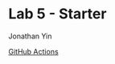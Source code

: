 # Lab 5 - Starter

Jonathan Yin

[GitHub Actions](https://github.com/JonathanYin/introduction-to-github)

